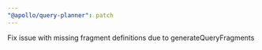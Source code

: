 ```yaml
---
"@apollo/query-planner": patch
---
```


Fix issue with missing fragment definitions due to generateQueryFragments
